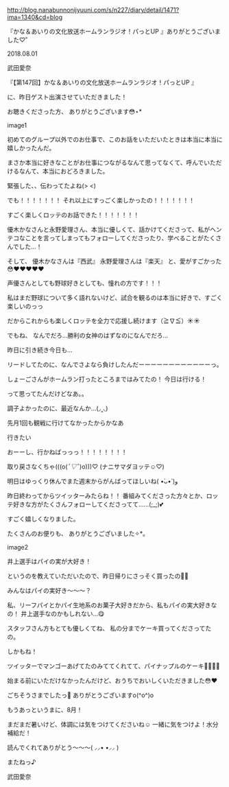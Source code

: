 http://blog.nanabunnonijyuuni.com/s/n227/diary/detail/1471?ima=1340&cd=blog





『かな＆あいりの文化放送ホームランラジオ！パっとUP 』ありがとうございました♡︎ʾʾ

2018.08.01

武田愛奈


『【第147回】かな＆あいりの文化放送ホームランラジオ！パっとUP 』

に、昨日ゲスト出演させていただきました！

お聴きくださった方、
ありがとうございます😳⋆︎*

image1


初めてのグループ以外でのお仕事で、このお話をいただいたときは本当に本当に嬉しかったんだ。

まさか本当に好きなことがお仕事につながるなんて思ってなくて、呼んでいただけるなんて、本当におどろきました。







緊張した、、伝わってたよね(> <)





でも！！！！！！！
それ以上にすっごく楽しかったの！！！！！！！

すごく楽しくロッテのお話できた！！！！！！！









優木かなさんと永野愛理さん、本当に優しくて、話かけてくださって、私がヘンテコなことを言ってしまってもフォローしてくださったり、学べることがたくさんでした…！


そして、
優木かなさんは『西武』
永野愛理さんは『楽天』
と、愛がすごかった😳❤️❤️❤️❤️❤️


声優さんとしても野球好きとしても、憧れの方です！！！









私はまだ野球について多く語れないけど、試合を観るのは本当に好きで、すごく楽しいのっっ

だからこれからも楽しくロッテを全力で応援し続けます（≧∇≦）☀️☀️













でもね、
なんでだろ…勝利の女神のはずなのになんでだろ…








昨日に引き続き今日も…







リードしてたのに、なんでさよなら負けしたんだーーーーーーーーーーーーっ。









しょーごさんがホームラン打ったところまではみてたの！
今日は行ける！

って思ってたんだけどなあ。。






調子よかったのに、最近なんか…(◞‸◟)

















先月1回も観戦に行けてなかったからかなあ











行きたい










おーーし、行かねばっっっ！！！！！！！！










取り戻さなくちゃ(((o(*ﾟ▽ﾟ*)o)))♡
(ナニサマダヨッテ☺️♡)











明日はゆっくり休んでまた週末からがんばってほしいね( •̀ᴗ•́ )و


















昨日終わってからツイッターみたらね！！
番組みてくださった方々とか、ロッテ好きな方がたくさんフォローしてくださってて……(;_;)💕

すごく嬉しくなりました。




たくさんのお便りも、
ありがとうございました✧︎*。

image2


井上選手はパイの実が大好き！

というのを教えていただいたので、昨日帰りにさっそく買ったの🙈🍫



みんなはパイの実好き〜〜〜？



私、リーフパイとかパイ生地系のお菓子大好きだから、私もパイの実大好きなの！
井上選手なのかもしれない…😋








スタッフさん方もとても優しくてね、
私の分までケーキ買ってくださってたの。


しかもね！


ツイッターでマンゴーあげてたのみててくれてて、パイナップルのケーキ🍍🍰🍍🍰


始まる前にいただけなかったんだけど、おうちでおいしくいただきました😳❤️


ごちそうさまでしたっ🍴
ありがとうございますo(^o^)o












もうあっというまに、8月！

まだまだ暑いけど、体調には気をつけてくださいね☺️
一緒に気をつけよ！水分補給だ！









読んでくれてありがとう〜〜〜( ⸝⸝• •⸝⸝ )

またねっ♪



武田愛奈 